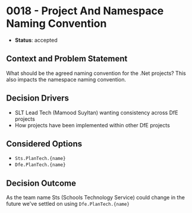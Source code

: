 # 0018 - Project And Namespace Naming Convention

* **Status**: accepted

## Context and Problem Statement
What should be the agreed naming convention for the .Net projects?  This also impacts the namespace naming convention.

## Decision Drivers
* SLT Lead Tech (Mamood Suyltan) wanting consistency across DfE projects
* How projects have been implemented within other DfE projects

## Considered Options
* `Sts.PlanTech.{name}`
* `Dfe.PlanTech.{name}`

## Decision Outcome

As the team name Sts (Schools Technology Service) could change in the future we've settled on using `Dfe.PlanTech.{name}`